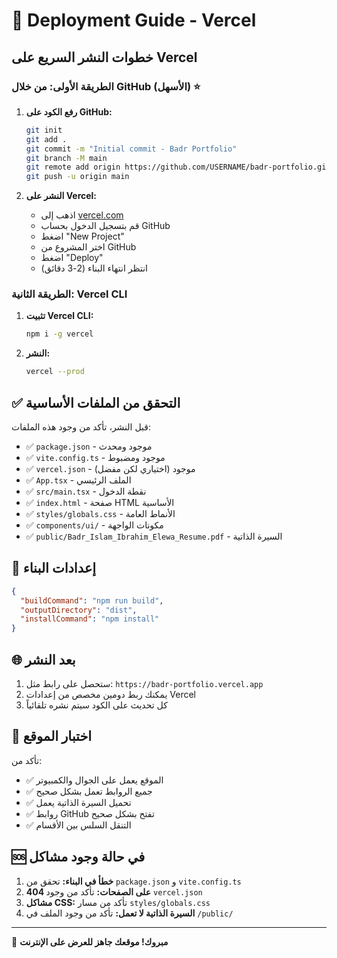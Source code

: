 # 🚀 Deployment Guide - Vercel

## خطوات النشر السريع على Vercel

### الطريقة الأولى: من خلال GitHub (الأسهل) ⭐

1. **رفع الكود على GitHub:**
   ```bash
   git init
   git add .
   git commit -m "Initial commit - Badr Portfolio"
   git branch -M main
   git remote add origin https://github.com/USERNAME/badr-portfolio.git
   git push -u origin main
   ```

2. **النشر على Vercel:**
   - اذهب إلى [vercel.com](https://vercel.com)
   - قم بتسجيل الدخول بحساب GitHub
   - اضغط "New Project"
   - اختر المشروع من GitHub
   - اضغط "Deploy"
   - انتظر انتهاء البناء (2-3 دقائق)

### الطريقة الثانية: Vercel CLI

1. **تثبيت Vercel CLI:**
   ```bash
   npm i -g vercel
   ```

2. **النشر:**
   ```bash
   vercel --prod
   ```

## ✅ التحقق من الملفات الأساسية

قبل النشر، تأكد من وجود هذه الملفات:

- ✅ `package.json` - موجود ومحدث
- ✅ `vite.config.ts` - موجود ومضبوط
- ✅ `vercel.json` - موجود (اختياري لكن مفضل)
- ✅ `App.tsx` - الملف الرئيسي
- ✅ `src/main.tsx` - نقطة الدخول
- ✅ `index.html` - صفحة HTML الأساسية
- ✅ `styles/globals.css` - الأنماط العامة
- ✅ `components/ui/` - مكونات الواجهة
- ✅ `public/Badr_Islam_Ibrahim_Elewa_Resume.pdf` - السيرة الذاتية

## 🔧 إعدادات البناء

```json
{
  "buildCommand": "npm run build",
  "outputDirectory": "dist",
  "installCommand": "npm install"
}
```

## 🌐 بعد النشر

1. ستحصل على رابط مثل: `https://badr-portfolio.vercel.app`
2. يمكنك ربط دومين مخصص من إعدادات Vercel
3. كل تحديث على الكود سيتم نشره تلقائياً

## 📱 اختبار الموقع

تأكد من:
- ✅ الموقع يعمل على الجوال والكمبيوتر
- ✅ جميع الروابط تعمل بشكل صحيح
- ✅ تحميل السيرة الذاتية يعمل
- ✅ روابط GitHub تفتح بشكل صحيح
- ✅ التنقل السلس بين الأقسام

## 🆘 في حالة وجود مشاكل

1. **خطأ في البناء:** تحقق من `package.json` و `vite.config.ts`
2. **404 على الصفحات:** تأكد من وجود `vercel.json`
3. **مشاكل CSS:** تأكد من مسار `styles/globals.css`
4. **السيرة الذاتية لا تعمل:** تأكد من وجود الملف في `/public/`

---
🎉 **مبروك! موقعك جاهز للعرض على الإنترنت**